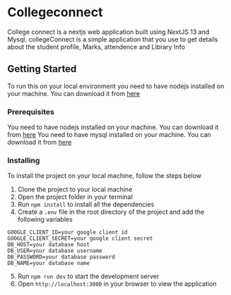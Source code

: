 # Collegeconnect

College connect is a nextjs web application built using NextJS 13 and Mysql. collegeConnect is a simple application
that you use to get details about the student profile, Marks, attendence and Library Info

## Getting Started
To run this on your local environment you need to have nodejs installed on your machine. You can download it from [here](https://nodejs.org/en/download/)

### Prerequisites
You need to have nodejs installed on your machine. You can download it from [here](https://nodejs.org/en/download/)
You need to have mysql installed on your machine. You can download it from [here](https://www.mysql.com/downloads/)

### Installing
To install the project on your local machine, follow the steps below
1. Clone the project to your local machine
2. Open the project folder in your terminal
3. Run `npm install` to install all the dependencies
4. Create a `.env` file in the root directory of the project and add the following variables
```
GOOGLE_CLIENT_ID=your google client id
GOOGLE_CLIENT_SECRET=your google client secret
DB_HOST=your database host
DB_USER=your database username
DB_PASSWORD=your database password
DB_NAME=your database name
```
5. Run `npm run dev` to start the development server
6. Open `http://localhost:3000` in your browser to view the application

